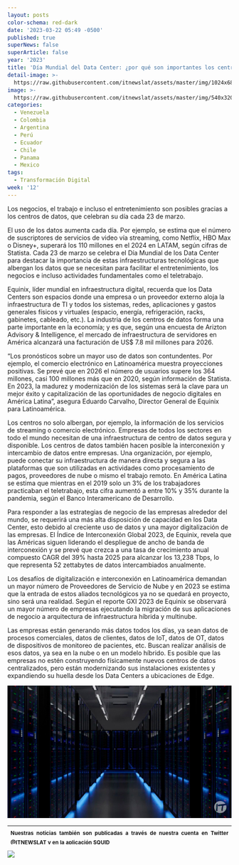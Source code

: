 ```yaml
---
layout: posts
color-schema: red-dark
date: '2023-03-22 05:49 -0500'
published: true
superNews: false
superArticle: false
year: '2023'
title: 'Día Mundial del Data Center: ¿por qué son importantes los centros de datos?'
detail-image: >-
  https://raw.githubusercontent.com/itnewslat/assets/master/img/1024x680/datacenter-g.jpg
image: >-
  https://raw.githubusercontent.com/itnewslat/assets/master/img/540x320/datacenter-p.jpg
categories:
  - Venezuela
  - Colombia
  - Argentina
  - Perú
  - Ecuador
  - Chile
  - Panama
  - Mexico
tags:
  - Transformación Digital
week: '12'
---
```

Los negocios, el trabajo e incluso el entretenimiento son posibles gracias a los centros de datos, que celebran su día cada 23 de marzo.
 
El uso de los datos aumenta cada día. Por ejemplo, se estima que el número de suscriptores de servicios de video vía streaming, como Netflix, HBO Max o Disney+, superará los 110 millones en el 2024 en LATAM, según cifras de Statista. Cada 23 de marzo se celebra el Día Mundial de los Data Center para destacar la importancia de estas infraestructuras tecnológicas que albergan los datos que se necesitan para facilitar el entretenimiento, los negocios e incluso actividades fundamentales como el teletrabajo.
 
Equinix, líder mundial en infraestructura digital, recuerda que los Data Centers son espacios donde una empresa o un proveedor externo aloja la infraestructura de TI y todos los sistemas, redes, aplicaciones y gastos generales físicos y virtuales (espacio, energía, refrigeración, racks, gabinetes, cableado, etc.). La industria de los centros de datos forma una parte importante en la economía; y es que, según una encuesta de Arizton Advisory & Intelligence, el mercado de infraestructura de servidores en América alcanzará una facturación de US$ 7.8 mil millones para 2026.
 
“Los pronósticos sobre un mayor uso de datos son contundentes. Por ejemplo, el comercio electrónico en Latinoamérica muestra proyecciones positivas. Se prevé que en 2026 el número de usuarios supere los 364 millones, casi 100 millones más que en 2020, según información de Statista. En 2023, la madurez y modernización de los sistemas será la clave para un mejor éxito y capitalización de las oportunidades de negocio digitales en América Latina”, asegura Eduardo Carvalho, Director General de Equinix para Latinoamérica.
 
Los centros no solo albergan, por ejemplo, la información de los servicios de streaming o comercio electrónico. Empresas de todos los sectores en todo el mundo necesitan de una infraestructura de centro de datos segura y disponible. Los centros de datos también hacen posible la interconexión y intercambio de datos entre empresas. Una organización, por ejemplo, puede conectar su infraestructura de manera directa y segura a las plataformas que son utilizadas en actividades como procesamiento de pagos, proveedores de nube o mismo el trabajo remoto. En América Latina se estima que mientras en el 2019 solo un 3% de los trabajadores practicaban el teletrabajo, esta cifra aumentó a entre 10% y 35% durante la pandemia, según el Banco Interamericano de Desarrollo.
 
Para responder a las estrategias de negocio de las empresas alrededor del mundo, se requerirá una más alta disposición de capacidad en los Data Center, esto debido al creciente uso de datos y una mayor digitalización de las empresas. El Índice de Interconexión Global 2023, de Equinix, revela que las Américas siguen liderando el despliegue de ancho de banda de interconexión y se prevé que crezca a una tasa de crecimiento anual compuesto CAGR del 39% hasta 2025 para alcanzar los 13,238 Tbps, lo que representa 52 zettabytes de datos intercambiados anualmente.
 
Los desafíos de digitalización e interconexión en Latinoamérica demandan un mayor número de Proveedores de Servicio de Nube y en 2023 se estima que la entrada de estos aliados tecnológicos ya no se quedará en proyecto, sino será una realidad. Según el reporte GXI 2023 de Equinix se observará un mayor número de empresas ejecutando la migración de sus aplicaciones de negocio a arquitectura de infraestructura híbrida y multinube.
 
Las empresas están generando más datos todos los días, ya sean datos de procesos comerciales, datos de clientes, datos de IoT, datos de OT, datos de dispositivos de monitoreo de pacientes, etc. Buscan realizar análisis de esos datos, ya sea en la nube o en un modelo híbrido. Es posible que las empresas no estén construyendo físicamente nuevos centros de datos centralizados, pero están modernizando sus instalaciones existentes y expandiendo su huella desde los Data Centers a ubicaciones de Edge.

![](https://raw.githubusercontent.com/itnewslat/assets/master/img/540x320/datacenter-p.jpg)

<table style="height: 42px;" width="569">
<tbody>
<tr>
<td style="text-align: justify;"><sub><strong>Nuestras noticias también son publicadas a través de nuestra cuenta en Twitter <a href="https://twitter.com/itnewslat?lang=es">@ITNEWSLAT</a> y en la aplicación <a href="https://squidapp.co/en/">SQUID</a></strong></sub></td>
</tr>
</tbody>
</table>
<img src="https://tracker.metricool.com/c3po.jpg?hash=56f88a41e39ab42c063cc51676587a04"/>